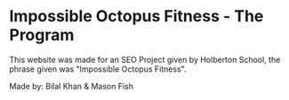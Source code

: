 # Impossible Octopus Fitness - The Program

This website was made for an SEO Project given by Holberton School, the phrase given was "Impossible Octopus Fitness".

Made by: Bilal Khan & Mason Fish
